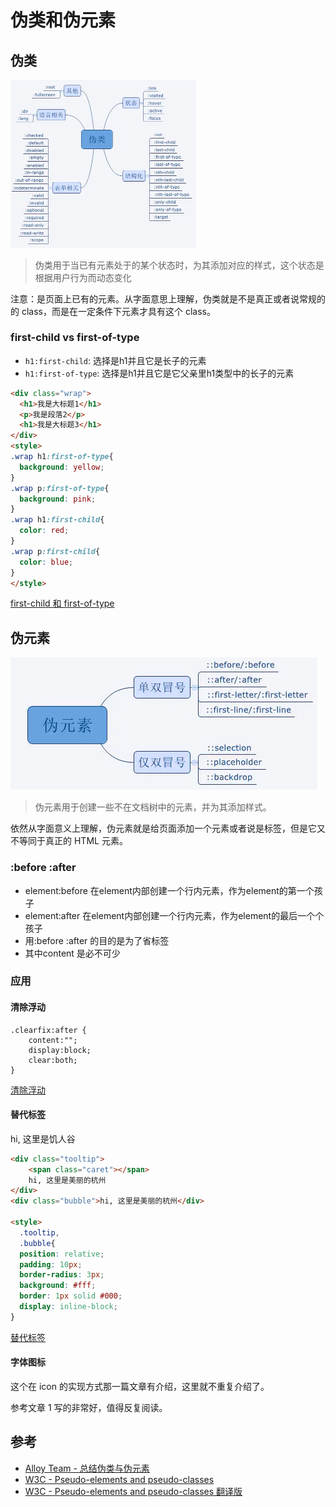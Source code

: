 # 伪类和伪元素

## 伪类

<img src="./imgs/016/weilei.png" alt="伪类" style="zoom: 50%;" />

> 伪类用于当已有元素处于的某个状态时，为其添加对应的样式，这个状态是根据用户行为而动态变化

注意：是页面上已有的元素。从字面意思上理解，伪类就是不是真正或者说常规的的 class，而是在一定条件下元素才具有这个 class。

### first-child vs first-of-type

- `h1:first-child`: 选择是h1并且它是长子的元素
- `h1:first-of-type`: 选择是h1并且它是它父亲里h1类型中的长子的元素

```html
<div class="wrap">
  <h1>我是大标题1</h1>
  <p>我是段落2</p>
  <h1>我是大标题3</h1>
</div>
<style>
.wrap h1:first-of-type{
  background: yellow;
}
.wrap p:first-of-type{
  background: pink;
}
.wrap h1:first-child{
  color: red;
}
.wrap p:first-child{
  color: blue;
}  
</style>
```

[first-child 和 first-of-type](http://js.jirengu.com/baqo/1/edit?html,css,output)

## 伪元素

![伪元素](./imgs/016/weiyuansu.png)

> 伪元素用于创建一些不在文档树中的元素，并为其添加样式。

依然从字面意义上理解，伪元素就是给页面添加一个元素或者说是标签，但是它又不等同于真正的 HTML 元素。

### :before :after

- element:before 在element内部创建一个行内元素，作为element的第一个孩子
- element:after 在element内部创建一个行内元素，作为element的最后一个个孩子
- 用:before :after 的目的是为了省标签
- 其中content 是必不可少

### 应用

#### 清除浮动

```
.clearfix:after {
    content:"";
    display:block;
    clear:both;
}
```

[清除浮动](http://js.jirengu.com/kiwo/1/edit?html,css,output)

#### 替代标签

 

hi, 这里是饥人谷



```html
<div class="tooltip">
	<span class="caret"></span>
	hi, 这里是美丽的杭州
</div>
<div class="bubble">hi, 这里是美丽的杭州</div>

<style>
  .tooltip, 
  .bubble{
  position: relative;
  padding: 10px;
  border-radius: 3px;
  background: #fff;
  border: 1px solid #000;
  display: inline-block;
}
```

[替代标签](http://js.jirengu.com/buqo/1/edit?html,output)

#### 字体图标

这个在 icon 的实现方式那一篇文章有介绍，这里就不重复介绍了。

参考文章 1 写的非常好，值得反复阅读。

## 参考

- [Alloy Team - 总结伪类与伪元素](http://www.alloyteam.com/2016/05/summary-of-pseudo-classes-and-pseudo-elements/)
- [W3C - Pseudo-elements and pseudo-classes](https://www.w3.org/TR/CSS2/selector.html#pseudo-elements)
- [W3C - Pseudo-elements and pseudo-classes 翻译版](http://www.ayqy.net/doc/css2-1/selector.html#pseudo-elements)